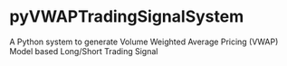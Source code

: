 # pyVWAPTradingSignalSystem
A Python system to generate Volume Weighted Average Pricing (VWAP) Model based Long/Short Trading Signal
